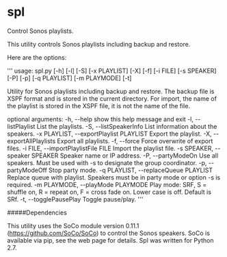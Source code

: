 # spl
Control Sonos playlists.

This utility controls Sonos playlists including backup and restore.

Here are the options:

'''
usage: spl.py [-h] [-l] [-S] [-x PLAYLIST] [-X] [-f] [-i FILE] [-s SPEAKER]
              [-P] [-p] [-q PLAYLIST] [-m PLAYMODE] [-t]

Utility for Sonos playlists including backup and restore. The backup file is
XSPF format and is stored in the current directory. For import, the name of
the playlist is stored in the XSPF file, it is not the name of the file.

optional arguments:
  -h, --help            show this help message and exit
  -l, --listPlaylist    List the playlists.
  -S, --listSpeakerInfo
                        List information about the speakers.
  -x PLAYLIST, --exportPlaylist PLAYLIST
                        Export the playlist.
  -X, --exportAllPlaylists
                        Export all playlists.
  -f, --force           Force overwrite of export files.
  -i FILE, --importPlaylistFile FILE
                        Import the playlist file.
  -s SPEAKER, --speaker SPEAKER
                        Speaker name or IP address.
  -P, --partyModeOn     Use all speakers. Must be used with -s to designate
                        the group coordinator.
  -p, --partyModeOff    Stop party mode.
  -q PLAYLIST, --replaceQueue PLAYLIST
                        Replace queue with playlist. Speakers must be in party
                        mode or option -s is required.
  -m PLAYMODE, --playMode PLAYMODE
                        Play mode: SRF, S = shuffle on, R = repeat on, F =
                        cross fade on. Lower case is off. Default is SRf.
  -t, --togglePausePlay
                        Toggle pause/play.
'''

#####Dependencies

This utility uses the SoCo module version 0.11.1 (https://github.com/SoCo/SoCo) to control the Sonos speakers.  SoCo is available via pip, see the web page for details. Spl was written for Python 2.7.

